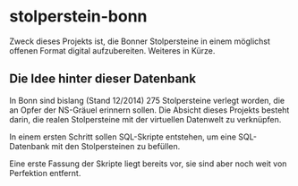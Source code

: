 # stolperstein-bonn
Zweck dieses Projekts ist, die Bonner Stolpersteine in einem möglichst offenen
Format digital aufzubereiten. Weiteres in Kürze.

## Die Idee hinter dieser Datenbank

In Bonn sind bislang (Stand 12/2014) 275 Stolpersteine verlegt worden, die an
Opfer der NS-Gräuel erinnern sollen. Die Absicht dieses Projekts besteht darin,
die realen Stolpersteine mit der virtuellen Datenwelt zu verknüpfen.

In einem ersten Schritt sollen SQL-Skripte entstehen, um eine SQL-Datenbank mit
den Stolpersteinen zu befüllen.

Eine erste Fassung der Skripte liegt bereits vor, sie sind aber noch weit von
Perfektion entfernt.
